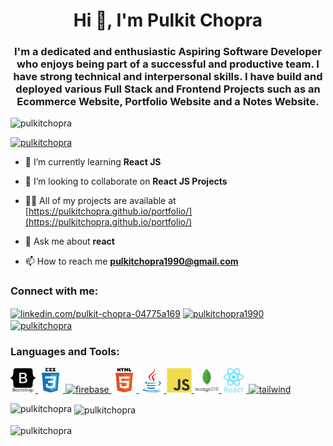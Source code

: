 <h1 align="center">Hi 👋, I'm Pulkit Chopra</h1>
<h3 align="center">I'm a dedicated and enthusiastic Aspiring Software Developer who enjoys being part of a successful and productive team. I have strong technical and interpersonal skills. I have build and deployed various Full Stack and Frontend Projects such as an Ecommerce Website, Portfolio Website and a Notes Website.</h3>

<p align="left"> <img src="https://komarev.com/ghpvc/?username=pulkitchopra&label=Profile%20views&color=0e75b6&style=flat" alt="pulkitchopra" /> </p>

<p align="left"> <a href="https://github.com/ryo-ma/github-profile-trophy"><img src="https://github-profile-trophy.vercel.app/?username=pulkitchopra" alt="pulkitchopra" /></a> </p>

- 🌱 I’m currently learning **React JS**

- 👯 I’m looking to collaborate on **React JS Projects**

- 👨‍💻 All of my projects are available at [https://pulkitchopra.github.io/portfolio/](https://pulkitchopra.github.io/portfolio/)

- 💬 Ask me about **react**

- 📫 How to reach me **pulkitchopra1990@gmail.com**

<h3 align="left">Connect with me:</h3>
<p align="left">
<a href="https://linkedin.com/pulkit-chopra-04775a169" target="blank"><img align="center" src="https://raw.githubusercontent.com/rahuldkjain/github-profile-readme-generator/master/src/images/icons/Social/linked-in-alt.svg" alt="linkedin.com/pulkit-chopra-04775a169" height="30" width="40" /></a>
<a href="https://www.hackerrank.com/pulkitchopra1990" target="blank"><img align="center" src="https://raw.githubusercontent.com/rahuldkjain/github-profile-readme-generator/master/src/images/icons/Social/hackerrank.svg" alt="pulkitchopra1990" height="30" width="40" /></a>
<a href="https://www.leetcode.com/pulkitchopra" target="blank"><img align="center" src="https://raw.githubusercontent.com/rahuldkjain/github-profile-readme-generator/master/src/images/icons/Social/leet-code.svg" alt="pulkitchopra" height="30" width="40" /></a>
</p>

<h3 align="left">Languages and Tools:</h3>
<p align="left"> <a href="https://getbootstrap.com" target="_blank" rel="noreferrer"> <img src="https://raw.githubusercontent.com/devicons/devicon/master/icons/bootstrap/bootstrap-plain-wordmark.svg" alt="bootstrap" width="40" height="40"/> </a> <a href="https://www.w3schools.com/css/" target="_blank" rel="noreferrer"> <img src="https://raw.githubusercontent.com/devicons/devicon/master/icons/css3/css3-original-wordmark.svg" alt="css3" width="40" height="40"/> </a> <a href="https://firebase.google.com/" target="_blank" rel="noreferrer"> <img src="https://www.vectorlogo.zone/logos/firebase/firebase-icon.svg" alt="firebase" width="40" height="40"/> </a> <a href="https://www.w3.org/html/" target="_blank" rel="noreferrer"> <img src="https://raw.githubusercontent.com/devicons/devicon/master/icons/html5/html5-original-wordmark.svg" alt="html5" width="40" height="40"/> </a> <a href="https://www.java.com" target="_blank" rel="noreferrer"> <img src="https://raw.githubusercontent.com/devicons/devicon/master/icons/java/java-original.svg" alt="java" width="40" height="40"/> </a> <a href="https://developer.mozilla.org/en-US/docs/Web/JavaScript" target="_blank" rel="noreferrer"> <img src="https://raw.githubusercontent.com/devicons/devicon/master/icons/javascript/javascript-original.svg" alt="javascript" width="40" height="40"/> </a> <a href="https://www.mongodb.com/" target="_blank" rel="noreferrer"> <img src="https://raw.githubusercontent.com/devicons/devicon/master/icons/mongodb/mongodb-original-wordmark.svg" alt="mongodb" width="40" height="40"/> </a> <a href="https://reactjs.org/" target="_blank" rel="noreferrer"> <img src="https://raw.githubusercontent.com/devicons/devicon/master/icons/react/react-original-wordmark.svg" alt="react" width="40" height="40"/> </a> <a href="https://tailwindcss.com/" target="_blank" rel="noreferrer"> <img src="https://www.vectorlogo.zone/logos/tailwindcss/tailwindcss-icon.svg" alt="tailwind" width="40" height="40"/> </a> </p>

<p><img align="left" src="https://github-readme-stats.vercel.app/api/top-langs?username=pulkitchopra&show_icons=true&locale=en&layout=compact" alt="pulkitchopra" /></p>

<p>&nbsp;<img align="center" src="https://github-readme-stats.vercel.app/api?username=pulkitchopra&show_icons=true&locale=en" alt="pulkitchopra" /></p>

<p><img align="center" src="https://github-readme-streak-stats.herokuapp.com/?user=pulkitchopra&" alt="pulkitchopra" /></p>
